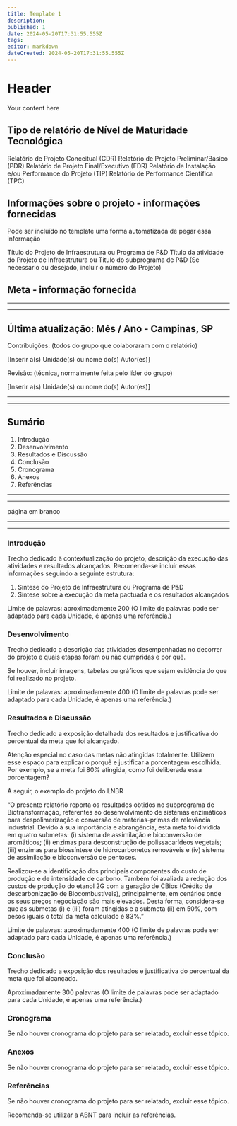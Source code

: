 ```yaml
---
title: Template 1
description: 
published: 1
date: 2024-05-20T17:31:55.555Z
tags: 
editor: markdown
dateCreated: 2024-05-20T17:31:55.555Z
---
```


# Header
Your content here


## Tipo de relatório de Nível de Maturidade Tecnológica
Relatório de Projeto Conceitual (CDR) 
Relatório de Projeto Preliminar/Básico (PDR) 
Relatório de Projeto Final/Executivo (FDR) 
Relatório de Instalação e/ou Performance do Projeto (TIP) 
Relatório de Performance Científica (TPC) 


## Informações sobre o projeto - informações fornecidas
Pode ser incluído no template uma forma automatizada de pegar essa informação

Título do Projeto de Infraestrutura ou Programa de P&D 
Título da atividade do Projeto de Infraestrutura ou Título do subprograma de P&D 
(Se necessário ou desejado, incluir o número do Projeto) 


## Meta - informação fornecida



---

---


## Última atualização: Mês / Ano - Campinas, SP


Contribuições: (todos do grupo que colaboraram com o relatório)

[Inserir a(s) Unidade(s) ou nome do(s) Autor(es)] 


Revisão: (técnica, normalmente feita pelo líder do grupo) 

[Inserir a(s) Unidade(s) ou nome do(s) Autor(es)] 


---

---

## Sumário

1. Introdução
2. Desenvolvimento
3. Resultados e Discussão
4. Conclusão
5. Cronograma
6. Anexos
7. Referências


---

---

página em branco


---

---


### Introdução 

Trecho dedicado à contextualização do projeto, descrição da execução das atividades e resultados alcançados. Recomenda-se incluir essas informações seguindo a seguinte estrutura: 

 1. Síntese do Projeto de Infraestrutura ou Programa de P&D 
 2. Síntese sobre a execução da meta pactuada e os resultados alcançados 

Limite de palavras: aproximadamente 200 (O limite de palavras pode ser adaptado para cada Unidade, é apenas uma referência.) 

### Desenvolvimento  

Trecho dedicado a descrição das atividades desempenhadas no decorrer do projeto e quais etapas foram ou não cumpridas e por quê.  

 

Se houver, incluir imagens, tabelas ou gráficos que sejam evidência do que foi realizado no projeto.  

Limite de palavras: aproximadamente 400 (O limite de palavras pode ser adaptado para cada Unidade, é apenas uma referência.) 

### Resultados e Discussão 

Trecho dedicado a exposição detalhada dos resultados e justificativa do percentual da meta que foi alcançado. 

Atenção especial no caso das metas não atingidas totalmente. Utilizem esse espaço para explicar o porquê e justificar a porcentagem escolhida. Por exemplo, se a meta foi 80% atingida, como foi deliberada essa porcentagem?  

A seguir, o exemplo do projeto do LNBR 

“O presente relatório reporta os resultados obtidos no subprograma de Biotransformação, referentes ao desenvolvimento de sistemas enzimáticos para despolimerização e conversão de matérias-primas de relevância industrial. Devido à sua importância e abrangência, esta meta foi dividida em quatro submetas: (i) sistema de assimilação e bioconversão de aromáticos; (ii) enzimas para desconstrução de polissacarídeos vegetais; (iii) enzimas para biossíntese de hidrocarbonetos renováveis e (iv) sistema de assimilação e bioconversão de pentoses.  

Realizou-se a identificação dos principais componentes do custo de produção e de intensidade de carbono. Também foi avaliada a redução dos custos de produção do etanol 2G com a geração de CBios (Crédito de descarbonização de Biocombustíveis), principalmente, em cenários onde os seus preços negociação são mais elevados. Desta forma, considera-se que as submetas (i) e (iii) foram atingidas e a submeta (ii) em 50%, com pesos iguais o total da meta calculado é 83%.” 

Limite de palavras: aproximadamente 400 (O limite de palavras pode ser adaptado para cada Unidade, é apenas uma referência.) 

### Conclusão 

Trecho dedicado a exposição dos resultados e justificativa do percentual da meta que foi alcançado. 

Aproximadamente 300 palavras (O limite de palavras pode ser adaptado para cada Unidade, é apenas uma referência.) 

### Cronograma 

Se não houver cronograma do projeto para ser relatado, excluir esse tópico. 

### Anexos  

Se não houver cronograma do projeto para ser relatado, excluir esse tópico.  

### Referências 

​Se não houver cronograma do projeto para ser relatado, excluir esse tópico. 

​Recomenda-se utilizar a ABNT para incluir as referências.  
